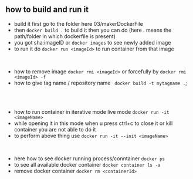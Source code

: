 ## how to build and run it

- build it first go to the folder here 03/makerDockerFile 
- then `docker build .` to build it then you can do (here . means the path/folder in which dockerfile is present)
- you got sha:imageID or `docker images` to see newly added image 
- to run it do `docker run <imageId>` to run container from that image

<br/>

- how to remove image `docker rmi <imageId>` or forcefully by `docker rmi <imageId> -f`
- how to give tag name / repository name ` docker build -t mytagname .`;

<br/>
<br/>

- how to run container in iterative mode live mode `docker run -it <imageName>`
- while opening it in this mode when u press ctrl+c to close it or kill container you are not able to do it
- to perform above thing use `docker run -it --init <imageName>`

<br/>

- here how to see docker running process/conntainer `docker ps`
- to see all available docker container `docker container ls -a`
- remove docker container `docker rm <containerId>`